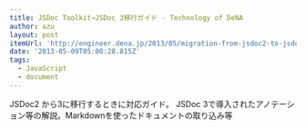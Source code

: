 ```yaml
---
title: JSDoc Toolkit→JSDoc 3移行ガイド - Technology of DeNA
author: azu
layout: post
itemUrl: 'http://engineer.dena.jp/2013/05/migration-from-jsdoc2-to-jsdoc3.html'
date: '2013-05-09T05:00:28.815Z'
tags:
  - JavaScript
  - document
---
```

JSDoc2 から3に移行するときに対応ガイド。
JSDoc 3で導入されたアノテーション等の解説。Markdownを使ったドキュメントの取り込み等
